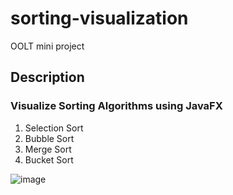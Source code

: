 # sorting-visualization
OOLT mini project
## Description
### Visualize **Sorting Algorithms** using JavaFX
1. Selection Sort 
2. Bubble Sort
3. Merge Sort
4. Bucket Sort

![image](https://user-images.githubusercontent.com/56795731/83746682-a65c0400-a689-11ea-881f-da4f62378c62.png)
